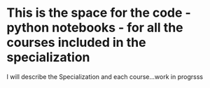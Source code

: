 # This is the space for the code - python notebooks - for all the courses included in the specialization

I will describe the Specialization and each course...work in progrsss

